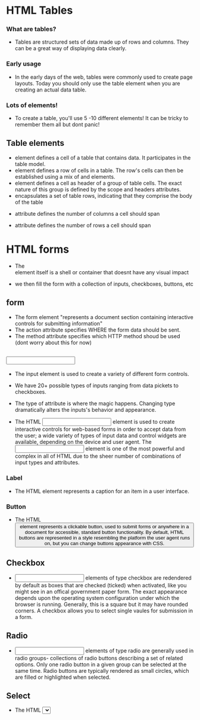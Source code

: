 # HTML Tables
### What are tables?
- Tables are structured sets of data made up of rows and columns. They can be a great way of displaying data clearly.

### Early usage
- In the early days of the web, tables were commonly used to create page layouts. Today you should only use the table element when you are creating an actual data table.

### Lots of elements!
- To create a table, you'll use 5 -10 different elements! It can be tricky to remember them all but dont panic!

## Table elements
- <td> element defines a cell of a table that contains data. It participates in the table model.

- <tr> element defines a row of cells in a table. The row's cells can then be established using a mix of <td> and <th> elements.

- <th> element defines a cell as header of a group of table cells. The exact nature of this group is defined by the scope and headers attributes.

- <tbody> encapsulates a set of table rows, indicating that they comprise the body of the table

- <colspan> attribute defines the number of columns a cell should span

- <rowspan> attribute defines the number of rows a cell should span

# HTML forms
- The<form> element itself is a shell or container that doesnt have any visual impact
- we then fill the form with a collection of inputs, checkboxes, buttons, etc

## form
- The form element "represents a document section containing interactive controls for submitting information"
- The action attribute specifies WHERE the form data should be sent.
- The method attribute specifies which HTTP method shoud be used (dont worry about this for now)

## <input>
- The input element is used to create a variety of different form controls.
- We have 20+ possible types of inputs ranging from data pickets to checkboxes.
- The type of attribute is where the magic happens. Changing type dramatically alters the inputs's behavior and appearance.

- The HTML <input> element is used to create interactive controls for web-based forms in order to accept data from the user; a wide variety of types of input data and control widgets are available, depending on the device and user agent. The <input> element is one of the most powerful and complex in all of HTML due to the sheer number of combinations of input types and attributes.

### Label
- The HTML <label> element represents a caption for an item in a user interface.

### Button
- The HTML <button> element represents a clickable button, used to submit forms or anywhere in a document for accessible, standard button functionality. By default, HTML buttons are represented in a style resembling the platform the user agent runs on, but you can change buttons appearance with CSS.

## Checkbox
- <input> elements of type checkbox are redendered by default as boxes that are checked (ticked) when activated, like you might see in an offical government paper form. The exact appearance depends upon the operating system configuration under which the browser is running. Generally, this is a square but it may have rounded corners. A checkbox allows you to select single vaules for submission in a form. 

## Radio
- <input> elements of type radio are generally used in radio groups- collections of radio buttons describing a set of related options. Only one radio button in a given group can be selected at the same time. Radio buttons are typically rendered as small circles, which are filled or highlighted when selected.

## Select
- The HTML <select> element represents a control that provides a menu of options.